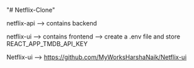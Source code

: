 "# Netflix-Clone" 

netflix-api --> contains backend

netflix-ui --> contains frontend --> create a .env file and store REACT_APP_TMDB_API_KEY

Netflix-ui --> https://github.com/MyWorksHarshaNaik/Netflix-ui
